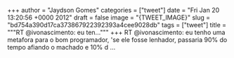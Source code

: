 
+++
author = "Jaydson Gomes"
categories = ["tweet"]
date = "Fri Jan 20 13:20:56 +0000 2012"
draft = false
image = "{TWEET_IMAGE}"
slug = "bd754a390d17ca373867922392393a4cee9028db"
tags = ["tweet"]
title = """RT @ivonascimento: eu ten..."""
+++
RT @ivonascimento: eu tenho uma metafora para o bom programador, 'se ele fosse lenhador, passaria 90% do tempo afiando o machado e 10% d ...
